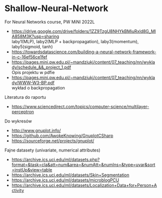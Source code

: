 # Shallow-Neural-Network
For Neural Networks course, PW MiNI 2022L
- https://drive.google.com/drive/folders/1ZZ9TzgU8NHYkBMiuRxld8G_MlA858M3K?usp=sharing <br /> laby1(MLP), laby2(MLP + backpropagation), laby3(momentum), laby5(sigmoid, tanh)
- https://towardsdatascience.com/building-a-neural-network-framework-in-c-16ef56ce1fef <br />
- https://pages.mini.pw.edu.pl/~mandziukj/content/07_teaching/nn/wyklady/schedule_&&_project_1.pdf <br /> Opis projektu w pdfie 
- https://pages.mini.pw.edu.pl/~mandziukj/content/07_teaching/nn/wyklady/WWW-W3-BP.pdf <br /> wykład o backpropagation

Literatura do raportu
- https://www.sciencedirect.com/topics/computer-science/multilayer-perceptron

Do wykresów
- http://www.gnuplot.info/
- https://github.com/AwokeKnowing/GnuplotCSharp
- https://sourceforge.net/projects/gnuplot/

Fajne datasety (univariate, numerical attributes)
- https://archive.ics.uci.edu/ml/datasets.php?format=&task=cla&att=num&area=&numAtt=&numIns=&type=uvar&sort=instUp&view=table
- https://archive.ics.uci.edu/ml/datasets/Skin+Segmentation
- https://archive.ics.uci.edu/ml/datasets/microblogPCU
- https://archive.ics.uci.edu/ml/datasets/Localization+Data+for+Person+Activity
